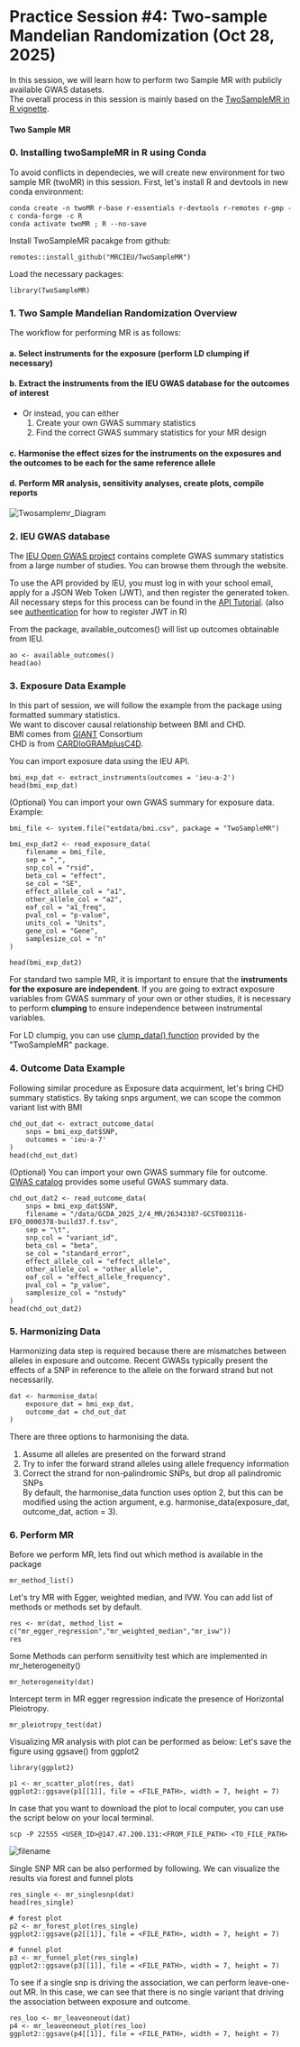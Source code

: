 # Practice Session #4: Two-sample Mandelian Randomization (Oct 28, 2025)
In this session, we will learn how to perform two Sample MR with publicly available GWAS datasets. \
The overall process in this session is mainly based on the [TwoSampleMR in R vignette](https://mrcieu.github.io/TwoSampleMR/).

#### Two Sample MR

### 0. Installing twoSampleMR in R using Conda 
To avoid conflicts in dependecies, we will create new environment for two sample MR (twoMR) in this session.
First, let's install R and devtools in new conda environment:
```
conda create -n twoMR r-base r-essentials r-devtools r-remotes r-gmp -c conda-forge -c R 
conda activate twoMR ; R --no-save
```
Install TwoSampleMR pacakge from github: 
```
remotes::install_github("MRCIEU/TwoSampleMR")
```
Load the necessary packages:
```
library(TwoSampleMR)
```


### 1. Two Sample Mandelian Randomization Overview
The workflow for performing MR is as follows:

#### a. Select instruments for the exposure (perform LD clumping if necessary)
#### b. Extract the instruments from the IEU GWAS database for the outcomes of interest
- Or instead, you can either
    1) Create your own GWAS summary statistics
    2) Find the correct GWAS summary statistics for your MR design 
#### c. Harmonise the effect sizes for the instruments on the exposures and the outcomes to be each for the same reference allele
#### d. Perform MR analysis, sensitivity analyses, create plots, compile reports

![Twosamplemr_Diagram](https://user-images.githubusercontent.com/22064612/235571598-61784c94-bb0e-44ce-887d-c73a0593dbe6.png)


### 2. IEU GWAS database
The [IEU Open GWAS project](https://opengwas.io/datasets/) contains complete GWAS summary statistics from a large number of studies. You can browse them through the website. 

To use the API provided by IEU, you must log in with your school email, apply for a JSON Web Token (JWT), and then register the generated token. \
All necessary steps for this process can be found in the [API Tutorial](https://api.opengwas.io/).
(also see [authentication](https://mrcieu.github.io/ieugwasr/articles/guide.html#authentication) for how to register JWT in R)

From the package, available_outcomes() will list up outcomes obtainable from IEU.
```
ao <- available_outcomes()
head(ao)
```


### 3. Exposure Data Example
In this part of session, we will follow the example from the package using formatted summary statistics. \
We want to discover causal relationship between BMI and CHD. \
BMI comes from [GIANT](https://gwas.mrcieu.ac.uk/datasets/ieu-a-2/) Consortium \
CHD is from [CARDIoGRAMplusC4D](https://gwas.mrcieu.ac.uk/datasets/ieu-a-7/). 

You can import exposure data using the IEU API. 
```
bmi_exp_dat <- extract_instruments(outcomes = 'ieu-a-2')
head(bmi_exp_dat)
```


(Optional) You can import your own GWAS summary for exposure data. \
Example:
```
bmi_file <- system.file("extdata/bmi.csv", package = "TwoSampleMR")

bmi_exp_dat2 <- read_exposure_data(
    filename = bmi_file,
    sep = ",",
    snp_col = "rsid",
    beta_col = "effect",
    se_col = "SE",
    effect_allele_col = "a1",
    other_allele_col = "a2",
    eaf_col = "a1_freq",
    pval_col = "p-value",
    units_col = "Units",
    gene_col = "Gene",
    samplesize_col = "n"
)

head(bmi_exp_dat2)
```
For standard two sample MR, it is important to ensure that the **instruments for the exposure are independent**. If you are going to extract exposure variables from GWAS summary of your own or other studies, it is necessary to perform **clumping** to ensure independence between instrumental variables. 

For LD clumpig, you can use [clump_data() function](https://mrcieu.github.io/TwoSampleMR/reference/clump_data.html) provided by the "TwoSampleMR" package. 

### 4. Outcome Data Example
Following similar procedure as Exposure data acquirment, let's bring CHD summary statistics. By taking snps argument, we can scope the common variant list with BMI
```
chd_out_dat <- extract_outcome_data(
    snps = bmi_exp_dat$SNP,
    outcomes = 'ieu-a-7'
)
head(chd_out_dat)
```
(Optional) You can import your own GWAS summary file for outcome. [GWAS catalog](https://www.ebi.ac.uk/gwas/) provides some useful GWAS summary data.
```
chd_out_dat2 <- read_outcome_data(
    snps = bmi_exp_dat$SNP,
    filename = "/data/GCDA_2025_2/4_MR/26343387-GCST003116-EFO_0000378-build37.f.tsv",
    sep = "\t",
    snp_col = "variant_id",
    beta_col = "beta",
    se_col = "standard_error",
    effect_allele_col = "effect_allele",
    other_allele_col = "other_allele",
    eaf_col = "effect_allele_frequency",
    pval_col = "p_value",
    samplesize_col = "nstudy"
)
head(chd_out_dat2)
```


### 5. Harmonizing Data
Harmonizing data step is required because there are mismatches between alleles in exposure and outcome. Recent GWASs typically present the effects of a SNP in reference to the allele on the forward strand but not necessarily.

```
dat <- harmonise_data(
    exposure_dat = bmi_exp_dat, 
    outcome_dat = chd_out_dat
)
```
There are three options to harmonising the data.

1. Assume all alleles are presented on the forward strand 
2. Try to infer the forward strand alleles using allele frequency information 
3. Correct the strand for non-palindromic SNPs, but drop all palindromic SNPs \
By default, the harmonise_data function uses option 2, but this can be modified using the action argument, e.g. harmonise_data(exposure_dat, outcome_dat, action = 3).


### 6. Perform MR
Before we perform MR, lets find out which method is available in the package
```
mr_method_list()
```
Let's try MR with Egger, weighted median, and IVW. You can add list of methods or methods set by default.

```
res <- mr(dat, method_list = c("mr_egger_regression","mr_weighted_median","mr_ivw"))
res
```
Some Methods can perform sensitivity test which are implemented in mr_heterogeneity()
```
mr_heterogeneity(dat)
```
Intercept term in MR egger regression indicate the presence of Horizontal Pleiotropy.
```
mr_pleiotropy_test(dat)
```

Visualizing MR analysis with plot can be performed as below:
Let's save the figure using ggsave() from ggplot2
```
library(ggplot2)

p1 <- mr_scatter_plot(res, dat)
ggplot2::ggsave(p1[[1]], file = <FILE_PATH>, width = 7, height = 7)
```
In case that you want to download the plot to local computer, you can use the script below on your local terminal.
```
scp -P 22555 <USER_ID>@147.47.200.131:<FROM_FILE_PATH> <TO_FILE_PATH>
```
![filename](https://user-images.githubusercontent.com/22064612/235652335-b57f0381-b820-47e0-a07f-da09564f9c0b.png)


Single SNP MR can be also performed by following. We can visualize the results via forest and funnel plots
```
res_single <- mr_singlesnp(dat)
head(res_single)

# forest plot
p2 <- mr_forest_plot(res_single)
ggplot2::ggsave(p2[[1]], file = <FILE_PATH>, width = 7, height = 7)

# funnel plot
p3 <- mr_funnel_plot(res_single)
ggplot2::ggsave(p3[[1]], file = <FILE_PATH>, width = 7, height = 7)
```
To see if a single snp is driving the association, we can perform leave-one-out MR.
In this case, we can see that there is no single variant that driving the association between exposure and outcome.
```
res_loo <- mr_leaveoneout(dat)
p4 <- mr_leaveoneout_plot(res_loo)
ggplot2::ggsave(p4[[1]], file = <FILE_PATH>, width = 7, height = 7)
```



